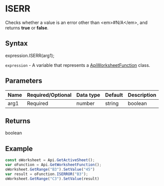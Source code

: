 # ISERR

Checks whether a value is an error other than &lt;em&gt;#N/A&lt;/em&gt;, and returns **true** or **false**.

## Syntax

expression.ISERR(arg1);

`expression` - A variable that represents a [ApiWorksheetFunction](../ApiWorksheetFunction.md) class.

## Parameters

| **Name** | **Required/Optional** | **Data type** | **Default** | **Description** |
| ------------- | ------------- | ------------- | ------------- | ------------- |
| arg1 | Required | number | string | boolean | [ApiRange](../../ApiRange/ApiRange.md) | [ApiName](../../ApiName/ApiName.md) |  | The value to test. The value can be an empty cell, error, logical value, text, number, range, or range name. |

## Returns

boolean

## Example



```javascript
const oWorksheet = Api.GetActiveSheet();
var oFunction = Api.GetWorksheetFunction();
oWorksheet.GetRange("B3").SetValue("45")
var result = oFunction.ISERROR("B3");
oWorksheet.GetRange("C3").SetValue(result)

```
